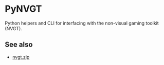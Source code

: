 # PyNVGT

Python helpers and CLI for interfacing with the non-visual gaming toolkit (NVGT).

## See also

- [nvgt.zip](https://github.com/braillescreen/nvgt.zip)
